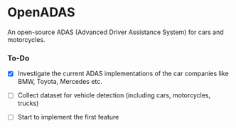 # OpenADAS
An open-source ADAS (Advanced Driver Assistance System) for cars and motorcycles.

### To-Do
- [x] Investigate the current ADAS implementations of the car companies like BMW, Toyota, Mercedes etc.
- [ ] Collect dataset for vehicle detection (including cars, motorcycles, trucks)
- [ ] Start to implement the first feature


